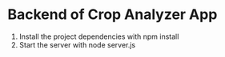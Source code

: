 # Backend of Crop Analyzer App

1. Install the project dependencies with npm install
2. Start the server with node server.js
